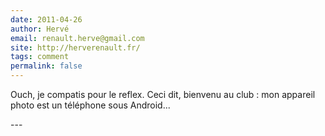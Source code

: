 ```yaml
---
date: 2011-04-26
author: Hervé
email: renault.herve@gmail.com
site: http://herverenault.fr/
tags: comment
permalink: false
---
```


<p>Ouch, je compatis pour le reflex. Ceci dit, bienvenu au club : mon appareil photo est un téléphone sous Android...</p>
---
